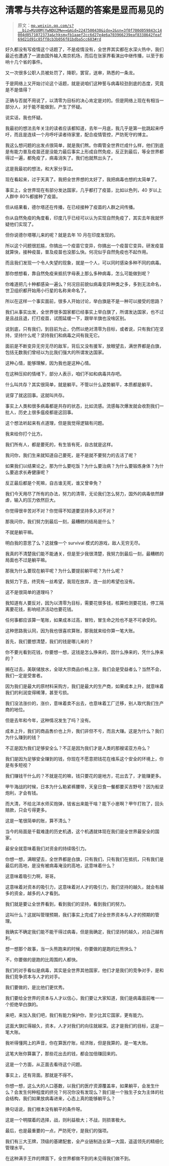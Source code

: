 # 清零与共存这种话题的答案是显而易见的

> 原文：[`mp.weixin.qq.com/s?__biz=MzU0MjYwNDU2Mw==&mid=2247500430&idx=2&sn=3f0f700d059843c14004d0571072373a&chksm=fb1aaef2cc6d27e4e6a703966239eaf8338642feaf69d21d91c85ff8cb3b056f81bdba5cc683#rd`](http://mp.weixin.qq.com/s?__biz=MzU0MjYwNDU2Mw==&mid=2247500430&idx=2&sn=3f0f700d059843c14004d0571072373a&chksm=fb1aaef2cc6d27e4e6a703966239eaf8338642feaf69d21d91c85ff8cb3b056f81bdba5cc683#rd)

好久都没有写疫情这个话题了，不是疫情没有，全世界其实都在水深火热中，我们最近也遭遇了一波由国外输入南京机场，而后在张家界看演出中继传播，以至于影响十几个省的事件。

又一次很多公职人员被处罚了，降职，罢官，送审，熟悉的一条龙。

于是网络上又开始讨论这个话题，就是说咱们这种誓与病毒较劲到底的态度，究竟是不是值得？ 

正确与否就不用说了，以清零为目标的决心肯定是对的。但是网络上现在有相当一部分人，对于能不能做到，产生了怀疑。

说实话，我也怀疑。 

我最初的想法去年关注的读者应该都知道，去年一月底，我几乎是第一批跳起来呼吁，而且是连续一个月呼吁读者待家里，配合疫情管控，严防死守的博主。 

我这么想问题的出发点很简单，就是我们熬。你甭管全世界烂成什么样，他们到底是有能力普及疫苗还是没能力最后事实上形成自然免疫，反正到最后，等全世界都得过一遍，都免疫了，病毒消失了。我们也就熬出头了。 

这是我最初的想法，和大家分享过。

现在看起来，过于天真了。我把全世界想的太好了，我把病毒也想的太简单了。

事实上，全世界现在有部分发达国家，几乎都打了疫苗，比如以色列，40 岁以上人群中 80%都接种了疫苗。 

但从结果看，德尔塔还在传播，在已经接种了疫苗的人群之间传播。

你从自然免疫的角度看，印度几乎已经可以认为实现自然免疫了，其实去年我就怀疑他们实现了。 

但你说德尔塔哪儿来的呢？就是去年 10 月在印度发现的。

所以这个问题很尬尴，你搞出一个疫苗它变异，你搞出一个疫苗它变异。研发疫苗就算快，接种疫苗，普及疫苗也没那么快。何况似乎自然免疫也不起作用。 

而且我们发现一个令人失望的现象，就是一个人，可以同时感染多种不同的病毒。 

那你想想看，靠自然免疫来抵抗字母表上那么多种病毒，怎么可能做到呢？ 

你难道把几十种都感染一遍么？何况目前貌似病毒变异种类之多，多到无法命名，世卫组织都开始用小行星的名称来命名了。 

所以在这样一个事实面前，很多人开始讨论，举白旗是不是一种可以接受的思路？ 

我们从事实出发，全世界很多国家都已经事实上举白旗了，所谓发达国家，也不过是且战且退，打打疫苗，试图延缓一下，跟举半旗也没啥区别。 

说到底，只有我们，到目前为止，仍然以绝对清零为目标，或者说，只有我们在坚持，坚持什么呢？坚持我们和病毒之间有我无它。 

面前是不断变异无穷无尽的敌军，背后又没有援军，放眼望去，满世界都是白旗，包括无数我们曾经以为比我们强大的所谓发达国家。 

这种心情，能够理解，因为我也是这种心情。

在这种压抑的情绪下，部分人表示，咱们不如和病毒共存吧。 

什么叫共存？其实很简单，就是躺平。不管以什么姿势躺平，本质都是躺平。

说穿了就这回事。这就叫共存。

事实上人类和很多病毒都是共存的状态，比如流感。流感每次爆发就会收割我们一批人，历史上很多瘟疫都是这回事。 

这个想法听起来有点道理，但是我觉得逻辑有问题。 

我来给你打个比方。

我们所有人，都是要死的，有生皆有死，自古就是这样。 

我问你，我们生来就知道自己要死，是不是就不要努力的去活了呢？

如果我们以结果论之，那为什么要吃饭？为什么要治病？为什么要锻炼身体？为什么要追求长寿健康呢？

反正最后都是个死嘛，自古谁无死，谁又曾幸免？ 

我们今天用尽了所有的办法，努力的清零，无论我们怎么努力，国外的病毒依然肆虐，输入的压力依然巨大。 

你觉得很辛苦对不对？你觉得不知道要坚持多久对不对？

那我问你，我们努力到最后一刻，最糟糕的结局是什么？

不就是躺平嘛。

明白我的意思了么？这就像一个 survival 模式的游戏，敌人无穷无尽。 

我真的不清楚我们能不能通关，但是至少我很清楚，我努力到最后一刻，最糟糕的局面也不过是躺平嘛。 

那我为什么要现在躺平呢？为什么要提前躺平呢？为什么呢？ 

我努力下去，终究有一丝希望，我现在放弃，连一丝的希望也没有。 

这不是很简单的道理吗？ 

我知道有人要反对，因为以清零为目标，需要花很多钱，核算检测要花钱，停工隔离要花钱，影响经济活动也要花钱。 

任何事都应该算一笔账，如果成本过高，冒险，冒生命之险也不是不可承受的。 

这种思路我认同，因为我也很喜欢算账，那我就来给你算一笔大账。

首先，我们要想清楚，我们的钱是哪儿来的？ 

你不要光看到花钱，你要想一想，这钱是怎么挣来的，因什么挣来的，凭什么挣来的？ 

搁在过去，美联储放水，全球大宗商品价格上涨，我们会是受益者么？当然不会，我们一定是受害者。

因为我们是最大的原材料采购方，我们是最大的生产商，如果成本上升，就意味着我们的利润变得稀薄，甚至亏损。

我们没法涨价的，涨价，意味着卖不出去，也意味着工厂迁移，别人取代我们生产商的地位。

但是去年和今年，这种情况发生了吗？没有。

成本上升，我们的商品售价也上升，我们非但不亏，而且大赚。这是为什么？我们为什么赚到的钱？ 

不正是因为我们足够安全么？不正是因为我们才是人类的那艘诺亚方舟么？

我们是因为足够安全赚到的钱，你现在不愿意把钱花在维系这个安全的环境上，你是有多短视？ 

我们赚钱干什么的？不就是花的嘛，钱只要花的是地方，花出去了，才能赚更多。 

甲午海战的时候，日本为什么勒紧裤腰带，天皇日食一餐都要买吉野号？因为船坚炮利，才会有钱。 

而大清，不给北洋水师买炮弹，钱省出来能干啥？能下小崽啊？甲午打败了，回头赔款，只会亏得更多。 

这是一笔很简单的账，算不清么？

当今的局面是千载难逢的历史机遇，这个机遇就体现在我们是全世界最安全的国家。

最安全就意味着我们对资金的持续吸引力。

你想一想，满眼望去，全世界都是白旗，只有我们，只有我们在抵抗，只有我们是最后的高地，是没有被病毒淹没的高地，这意味着什么？

这意味着吸引力啊，哥哥。

这意味着对资本的吸引力，这意味着对人才的吸引力，我们坚持的越久，就会有越多的资金，越多的人才看到。 

我们就是要让全世界看到，看到我们的坚持，看到我们的努力。

这叫什么？这就叫管理预期，我们事实上完成了对全世界资本与人才的预期的管理。

我确实不确定我们能不能干得过病毒，但是我确定，我们坚持的越久，对自己越有利。 

想一想那个故事，当一头熊跑来的时候，你要做的是跑的比熊快么？ 

不，你要做的是跑的比周围的人都快。

我们的对手看似是病毒，其实是全世界其他国家，他们才是我们的竞争对手，是和我们竞争资本与人才的对手。

我们要做的，是比他们更优秀。

我们要给全世界的资本与人才以信心，我们要让大家知道，我们是病毒面前唯一一个拒绝举白旗的。

来吧，来加入我们吧，我们有能力保护你，至少比其它国家，更有能力。

这面大旗扛得越久，资本，人才对我们的向往就越深。这才是我们的目标，这是一笔大账。

我听得懂网上的声音，你在算医疗账，经济账，但是我算的，是一笔大账。 

这笔大账你算赢了，那些花出去的钱，都会加倍赚回来的。

这是一个方面，从正面去看待这个问题。 

事实上，还有背面。那就是不得不。

你想一想，这么大的人口基数，以我们的医疗资源覆盖率，如果躺平，会发生什么？会发生何种程度的挤兑？何况你没有发现么？我们是一个独生子女为主体的社会结构，我们如果放病毒进来，心态上真的能够躺平么？

换句话说，我们根本没有躺平的条件呀。 

这是一个明摆着的选择，战，则利益极大；不战，则损害极大。

最后，也是最重要的一点，严防死守，是我们的强项。

我们有三大王牌，顶级的基建配套，全产业链制造业第一大国，遥遥领先的精细化管理水平。

在这种满手王炸的牌面下，全世界都做不到的未见得我们做不到。